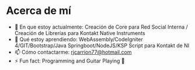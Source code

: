 # Acerca de mí

- 🔭 En que estoy actualmente: Creación de Core para Red Social Interna / Creación de Librerías para Kontakt Native Instruments
- 🌱 Qué estoy aprendiendo: WebAssembly/CodeIgniter 4/GIT/Bootstrap/Java Springboot/NodeJS/KSP Script para Kontakt de NI
- 📫 Cómo contactarme: rjcarrion77@hotmail.com
- ⚡ Fun fact: Programming and Guitar Playing 🤘

